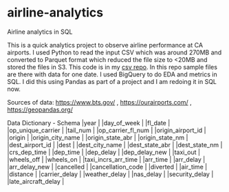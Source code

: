 # airline-analytics
Airline analytics in SQL

This is a quick analytics project to observe airline performance at CA airports.
I used Python to read the input CSV which was around 270MB and converted to Parquet format which reduced the file size to <20MB and stored the files in S3. This code is in my [csv repo](https://github.com/aparna-ks/csv/blob/master/csv_to_pq.py). In this repo sample files are there with data for one date.
I used BigQuery to do EDA and metrics in SQL. I did this using Pandas as part of a project and I am redoing it in SQL now. 

Sources of data: https://www.bts.gov/ , https://ourairports.com/ , https://geopandas.org/


Data Dictionary - Schema
|year |
|day_of_week | 
|fl_date | 
|op_unique_carrier | 
|tail_num | 
|op_carrier_fl_num | 
|origin_airport_id | 
|origin | 
|origin_city_name | 
|origin_state_abr | 
|origin_state_nm | 
|dest_airport_id | 
|dest | 
|dest_city_name | 
|dest_state_abr | 
|dest_state_nm | 
|crs_dep_time | 
|dep_time | 
|dep_delay | 
|dep_delay_new | 
|taxi_out | 
|wheels_off | 
|wheels_on | 
|taxi_incrs_arr_time | 
|arr_time | 
|arr_delay | 
|arr_delay_new | 
|cancelled | 
|cancellation_code | 
|diverted | 
|air_time | 
|distance | 
|carrier_delay | 
|weather_delay | 
|nas_delay | 
|security_delay | 
|late_aircraft_delay | 
